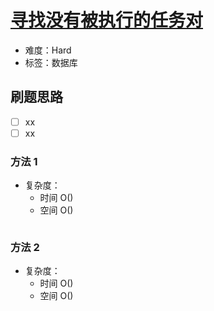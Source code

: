 # [寻找没有被执行的任务对](https://leetcode-cn.com/problems/find-the-subtasks-that-did-not-execute/)

- 难度：Hard
- 标签：数据库

## 刷题思路

- [ ] xx
- [ ] xx

### 方法 1

- 复杂度：
    - 时间 O()
    - 空间 O()

``` js

```

### 方法 2

- 复杂度：
    - 时间 O()
    - 空间 O()

``` js

```
